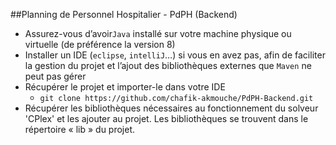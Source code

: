 ##Planning de Personnel Hospitalier - PdPH (Backend)

-   Assurez-vous d’avoir`Java` installé sur votre machine physique ou virtuelle (de préférence la version 8)
-   Installer un IDE (`eclipse`, `intelliJ`…) si vous en avez pas, afin de faciliter la gestion du projet et l’ajout des bibliothèques externes que `Maven` ne peut pas gérer
-   Récupérer le projet et importer-le dans votre IDE
    -   `git clone https://github.com/chafik-akmouche/PdPH-Backend.git` 
-   Récupérer les bibliothèques nécessaires au fonctionnement du solveur 'CPlex' et les ajouter au projet. Les bibliothèques se trouvent dans le répertoire « lib » du projet.


